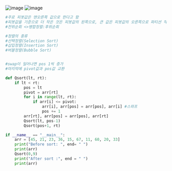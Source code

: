 ![image](https://user-images.githubusercontent.com/73813367/118415964-50406f00-b6e8-11eb-82ac-4dd111c3fe3c.png)
![image](https://user-images.githubusercontent.com/73813367/118415969-55052300-b6e8-11eb-9c66-30da21c700b8.png)

```python
#주로 피봇값은 맨오른쪽 값으로 한다고 함
#피봇값을 기준으로 더 작은 것은 피봇값의 왼쪽으로, 큰 값은 피봇값의 오른쪽으로 파티션 작업
#전위순회 <>병합정렬:후위순회

#정렬의 종류
#선택정렬(Selection Sort)
#삽입정렬(Insertion Sort)
#버블정렬(Bubble Sort)


#swap이 일어나면 pos 1씩 증가
#마지막에 pivot값과 pos값 교환

def Qsort(lt, rt):
    if lt < rt:
        pos = lt
        pivot = arr[rt]
        for i in range(lt, rt):
            if arr[i] <= pivot:
                arr[i], arr[pos] = arr[pos], arr[i] #스와프
                pos += 1
        arr[rt], arr[pos] = arr[pos], arr[rt] 
        Qsort(lt, pos-1)
        Qsort(pos+1, rt)

if __name__ == "__main__":
    arr = [45, 21, 23, 36, 15, 67, 11, 60, 20, 33]
    print("Before sort: ", end= " ")
    print(arr)
    Qsort(0,9)
    print("After sort :", end = " ")
    print(arr)
```
